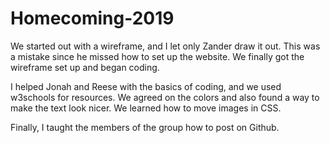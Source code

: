 # Homecoming-2019

We started out with a wireframe, and I let only Zander draw it out. This was a mistake since he missed how to set up the website. We finally got the wireframe set up and began coding.

I helped Jonah and Reese with the basics of coding, and we used w3schools for resources. We agreed on the colors and also found a way to make the text look nicer. We learned how to move images in CSS. 

Finally, I taught the members of the group how to post on Github. 
